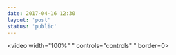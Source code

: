 ```yaml
---
date: 2017-04-16 12:30
layout: 'post'
status: 'public'
---
```



<video width="100%" " controls="controls" " border=0><source src="https://pan.balmy.life/Cited/Videos/River%20Bends.mp4"></video>